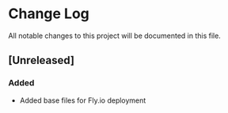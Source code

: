 # Change Log

All notable changes to this project will be documented in this file.

## [Unreleased]

### Added

- Added base files for Fly.io deployment
